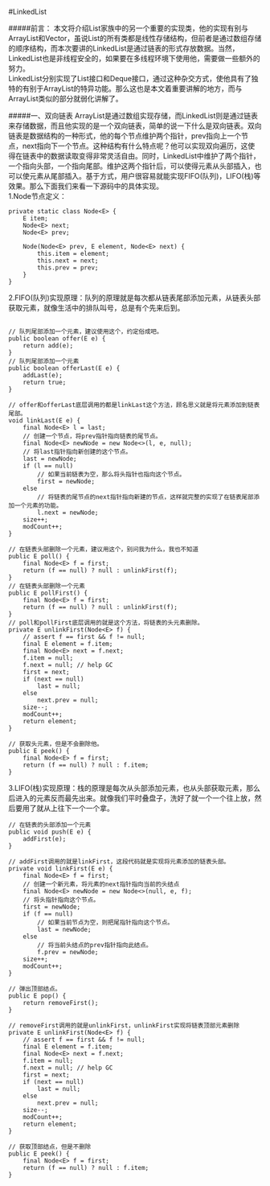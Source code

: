 #LinkedList

#####前言：
本文将介绍List家族中的另一个重要的实现类，他的实现有别与ArrayList和Vector，虽说List的所有类都是线性存储结构，但前者是通过数组存储的顺序结构，而本次要讲的LinkedList是通过链表的形式存放数据。当然，LinkedList也是非线程安全的，如果要在多线程环境下使用他，需要做一些额外的努力。  
LinkedList分别实现了List接口和Deque接口，通过这种杂交方式，使他具有了独特的有别于ArrayList的特异功能。那么这也是本文着重要讲解的地方，而与ArrayList类似的部分就弱化讲解了。

#####一、双向链表
ArrayList是通过数组实现存储，而LinkedList则是通过链表来存储数据，而且他实现的是一个双向链表，简单的说一下什么是双向链表。双向链表是数据结构的一种形式，他的每个节点维护两个指针，prev指向上一个节点，next指向下一个节点。这种结构有什么特点呢？他可以实现双向遍历，这使得在链表中的数据读取变得非常灵活自由。同时，LinkedList中维护了两个指针，一个指向头部，一个指向尾部。维护这两个指针后，可以使得元素从头部插入，也可以使元素从尾部插入。基于方式，用户很容易就能实现FIFO(队列)，LIFO(栈)等效果。那么下面我们来看一下源码中的具体实现。  
1.Node节点定义：
```
private static class Node<E> {
    E item;
    Node<E> next;
    Node<E> prev;

    Node(Node<E> prev, E element, Node<E> next) {
        this.item = element;
        this.next = next;
        this.prev = prev;
    }
}
```
2.FIFO(队列)实现原理：队列的原理就是每次都从链表尾部添加元素，从链表头部获取元素，就像生活中的排队叫号，总是有个先来后到。  
```

// 队列尾部添加一个元素，建议使用这个，约定俗成吧。
public boolean offer(E e) {
    return add(e);
}
// 队列尾部添加一个元素
public boolean offerLast(E e) {
    addLast(e);
    return true;
}

// offer和offerLast底层调用的都是linkLast这个方法，顾名思义就是将元素添加到链表尾部。
void linkLast(E e) {
    final Node<E> l = last;
    // 创建一个节点，将prev指针指向链表的尾节点。
    final Node<E> newNode = new Node<>(l, e, null);
    // 将last指针指向新创建的这个节点。
    last = newNode;
    if (l == null)
    	// 如果当前链表为空，那么将头指针也指向这个节点。
        first = newNode;
    else
    	// 将链表的尾节点的next指针指向新建的节点，这样就完整的实现了在链表尾部添加一个元素的功能。
        l.next = newNode;
    size++;
    modCount++;
}

// 在链表头部删除一个元素，建议用这个，别问我为什么，我也不知道
public E poll() {
    final Node<E> f = first;
    return (f == null) ? null : unlinkFirst(f);
}
// 在链表头部删除一个元素
public E pollFirst() {
    final Node<E> f = first;
    return (f == null) ? null : unlinkFirst(f);
}
// poll和pollFirst底层调用的就是这个方法，将链表的头元素删除。
private E unlinkFirst(Node<E> f) {
    // assert f == first && f != null;
    final E element = f.item;
    final Node<E> next = f.next;
    f.item = null;
    f.next = null; // help GC
    first = next;
    if (next == null)
        last = null;
    else
        next.prev = null;
    size--;
    modCount++;
    return element;
}

// 获取头元素，但是不会删除他。
public E peek() {
    final Node<E> f = first;
    return (f == null) ? null : f.item;
}
```

3.LIFO(栈)实现原理：栈的原理是每次从头部添加元素，也从头部获取元素，那么后进入的元素反而最先出来。就像我们平时叠盘子，洗好了就一个一个往上放，然后要用了就从上往下一个一个拿。  
```
// 在链表的头部添加一个元素
public void push(E e) {
    addFirst(e);
}

// addFirst调用的就是linkFirst，这段代码就是实现将元素添加的链表头部。
private void linkFirst(E e) {
    final Node<E> f = first;
    // 创建一个新元素，将元素的next指针指向当前的头结点
    final Node<E> newNode = new Node<>(null, e, f);
    // 将头指针指向这个节点。
    first = newNode;
    if (f == null)
    	// 如果当前节点为空，则把尾指针指向这个节点。
        last = newNode;
    else
    	// 将当前头结点的prev指针指向此结点。
        f.prev = newNode;
    size++;
    modCount++;
}

// 弹出顶部结点。
public E pop() {
    return removeFirst();
}

// removeFirst调用的就是unlinkFirst，unlinkFirst实现将链表顶部元素删除
private E unlinkFirst(Node<E> f) {
    // assert f == first && f != null;
    final E element = f.item;
    final Node<E> next = f.next;
    f.item = null;
    f.next = null; // help GC
    first = next;
    if (next == null)
        last = null;
    else
        next.prev = null;
    size--;
    modCount++;
    return element;
}

// 获取顶部结点，但是不删除
public E peek() {
    final Node<E> f = first;
    return (f == null) ? null : f.item;
}
```






















